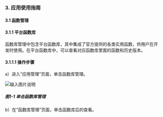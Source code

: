 ### 3. 应用使用指南

#### 3.1 函数管理

#### 3.1.1 平台函数库

函数库管理中包含平台函数库，其中集成了官方提供的各类实用函数，供用户在开发时使用。在平台函数库中，可以查看对应函数库里面的函数和历史版本。

#### 3.1.1.1 操作步骤

a）进入“应用管理”页面，单击函数库管理。

![输入图片说明](../../../../images/%20SoFlu%EF%BC%88%E5%89%8D%E7%AB%AF%EF%BC%89%E5%85%A8%E8%87%AA%E5%8A%A8%E5%BC%80%E5%8F%91%E5%B9%B3%E5%8F%B0%E6%95%99%E7%A8%8B/1.%20%E6%9C%80%E6%96%B0%E7%89%88%E6%9C%AC%20-%20%E6%9B%B4%E6%96%B0%E6%97%A5%E6%9C%9F%20-%202023.01.10/3.%20%E5%BA%94%E7%94%A8%E4%BD%BF%E7%94%A8%E6%8C%87%E5%8D%97/1.%20%E5%87%BD%E6%95%B0%E7%AE%A1%E7%90%86/image.png)

##### 图1-1 单击函数库管理

b）在“函数库管理”页面，单击函数库后的查看。
